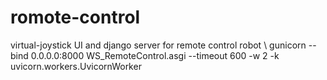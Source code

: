 # romote-control
virtual-joystick UI and django server for remote control robot \\
gunicorn --bind 0.0.0.0:8000 WS_RemoteControl.asgi --timeout 600 -w 2 -k uvicorn.workers.UvicornWorker
